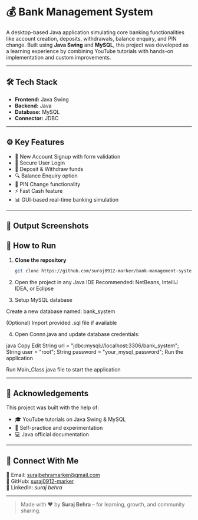 # 💰 Bank Management System

A desktop-based Java application simulating core banking functionalities like account creation, deposits, withdrawals, balance enquiry, and PIN change. Built using **Java Swing** and **MySQL**, this project was developed as a learning experience by combining YouTube tutorials with hands-on implementation and custom improvements.

---

## 🛠️ Tech Stack

- **Frontend:** Java Swing
- **Backend:** Java
- **Database:** MySQL
- **Connector:** JDBC

---

## ⚙️ Key Features

- 📝 New Account Signup with form validation  
- 🔐 Secure User Login  
- 💸 Deposit & Withdraw funds  
- 🔍 Balance Enquiry option  
- 🔁 PIN Change functionality  
- ⚡ Fast Cash feature  
- 📊 GUI-based real-time banking simulation

---

## 📸 Output Screenshots


## 🚀 How to Run

1. **Clone the repository**
   ```bash
   git clone https://github.com/suraj0912-marker/bank-management-system.git

2.   Open the project in any Java IDE
Recommended: NetBeans, IntelliJ IDEA, or Eclipse

3. Setup MySQL database

Create a new database named: bank_system

(Optional) Import provided .sql file if available

4. Open Connn.java and update database credentials:

java
Copy
Edit
String url = "jdbc:mysql://localhost:3306/bank_system";
String user = "root";
String password = "your_mysql_password";
Run the application

Run Main_Class.java file to start the application

---

## 🙌 Acknowledgements

This project was built with the help of:

- 🎓 YouTube tutorials on Java Swing & MySQL
- 🧠 Self-practice and experimentation
- 💻 Java official documentation

---

## 🔗 Connect With Me

📧 Email: surajbehramarker@gmail.com  
💼 GitHub: [suraj0912-marker](https://github.com/suraj0912-marker)  
🔗 LinkedIn: *suraj behra*  

---

> Made with ❤️ by **Suraj Behra** – for learning, growth, and community sharing.

